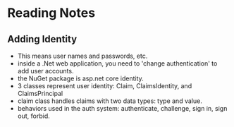 # Reading Notes

## Adding Identity

* This means user names and passwords, etc. 
* inside a .Net web application, you need to 'change authentication' to add user accounts. 
* the NuGet package is asp.net core identity. 
* 3 classes represent user identity: Claim, ClaimsIdentity, and ClaimsPrincipal
* claim class handles claims with two data types: type and value. 
* behaviors used in the auth system: authenticate, challenge, sign in, sign out, forbid. 